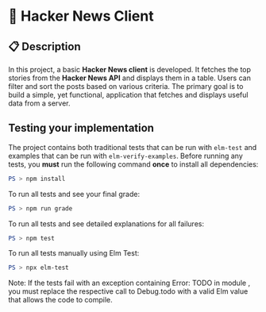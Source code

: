 # 📰 Hacker News Client

## 📋 Description

In this project, a basic **Hacker News client** is developed. It fetches the top stories from the **Hacker News API** and displays them in a table. Users can filter and sort the posts based on various criteria. The primary goal is to build a simple, yet functional, application that fetches and displays useful data from a server.

## Testing your implementation

The project contains both traditional tests that can be run with `elm-test` and examples that can be run with `elm-verify-examples`. Before running any tests, you **must** run the following command **once** to install all dependencies:

```powershell
PS > npm install
```
To run all tests and see your final grade:
```powershell
PS > npm run grade
```
To run all tests and see detailed explanations for all failures:
```powershell
PS > npm test
```
To run all tests manually using Elm Test:
```powershell
PS > npx elm-test
```
Note: If the tests fail with an exception containing Error: TODO in module <ModuleName>, you must replace the respective call to Debug.todo with a valid Elm value that allows the code to compile.
